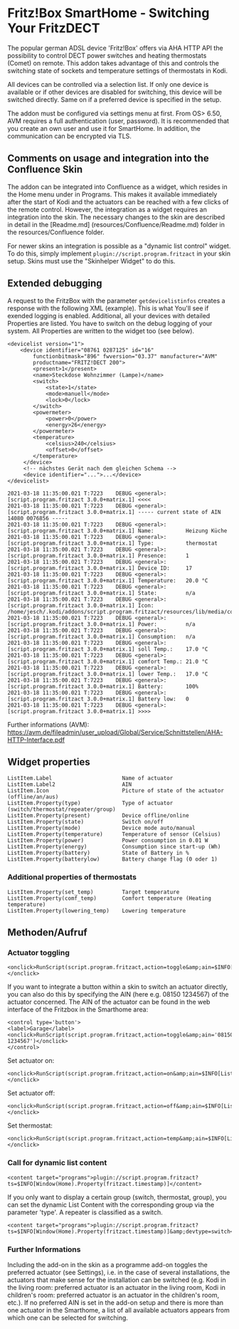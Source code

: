 <h1> Fritz!Box SmartHome - Switching Your FritzDECT </h1>
The popular german ADSL device 'Fritz!Box' offers via AHA HTTP API the possibility to control DECT power switches and 
heating thermostats (Comet) on remote. This addon takes advantage of this and controls the switching state of sockets and 
temperature settings of thermostats in Kodi.

All devices can be controlled via a selection list. If only one device is available or if other devices are disabled 
for switching, this device will be switched directly. Same on if a preferred device is specified in the setup.

The addon must be configured via settings menu at first. From OS> 6.50, AVM requires a full authentication (user, password). 
It is recommended that you create an own user and use it for SmartHome. In addition, the communication can be encrypted via TLS.

<h2> Comments on usage and integration into the Confluence Skin </h2>

The addon can be integrated into Confluence as a widget, which resides in the Home menu under in Programs. This makes it
available immediately after the start of Kodi and the actuators can be reached with a few clicks of the remote control. 
However, the integration as a widget requires an integration into the skin. The necessary changes to the skin are described 
in detail in the [Readme.md] (resources/Confluence/Readme.md) folder in the resources/Confluence folder.

For newer skins an integration is possible as a "dynamic list control" widget. To do this, simply implement ```plugin://script.program.fritzact``` 
in your skin setup. Skins must use the "Skinhelper Widget" to do this.


<h2>Extended debugging</h2>

A request to the FritzBox with the parameter `getdevicelistinfos` creates a response with the following XML (example).
This is what You'll see if exended logging is enabled. Additional, all your devices with detailed Properties are listed.
You have to switch on the debug logging of your system. All Properties are written to the widget too (see below). 

 
```
<devicelist version="1">
    <device identifier="08761 0287125" id="16" 
        functionbitmask="896" fwversion="03.37" manufacturer="AVM"
        productname="FRITZ!DECT 200">
        <present>1</present>
        <name>Steckdose Wohnzimmer (Lampe)</name>
        <switch>
            <state>1</state>
            <mode>manuell</mode>
            <lock>0</lock>
        </switch>
        <powermeter>
            <power>0</power>
            <energy>26</energy>
        </powermeter>
        <temperature>
            <celsius>240</celsius>
            <offset>0</offset>
        </temperature>
     </device>
     <!-- nächstes Gerät nach dem gleichen Schema -->
     <device identifier="...">...</device>
</devicelist>
```

```
2021-03-18 11:35:00.021 T:7223    DEBUG <general>: [script.program.fritzact 3.0.0+matrix.1] <<<<
2021-03-18 11:35:00.021 T:7223    DEBUG <general>: [script.program.fritzact 3.0.0+matrix.1] ----- current state of AIN 14080 0076856 -----
2021-03-18 11:35:00.021 T:7223    DEBUG <general>: [script.program.fritzact 3.0.0+matrix.1] Name:          Heizung Küche
2021-03-18 11:35:00.021 T:7223    DEBUG <general>: [script.program.fritzact 3.0.0+matrix.1] Type:          thermostat
2021-03-18 11:35:00.021 T:7223    DEBUG <general>: [script.program.fritzact 3.0.0+matrix.1] Presence:      1
2021-03-18 11:35:00.021 T:7223    DEBUG <general>: [script.program.fritzact 3.0.0+matrix.1] Device ID:     17
2021-03-18 11:35:00.021 T:7223    DEBUG <general>: [script.program.fritzact 3.0.0+matrix.1] Temperature:   20.0 °C
2021-03-18 11:35:00.021 T:7223    DEBUG <general>: [script.program.fritzact 3.0.0+matrix.1] State:         n/a
2021-03-18 11:35:00.021 T:7223    DEBUG <general>: [script.program.fritzact 3.0.0+matrix.1] Icon:          /home/jesch/.kodi/addons/script.program.fritzact/resources/lib/media/comet_on.png
2021-03-18 11:35:00.021 T:7223    DEBUG <general>: [script.program.fritzact 3.0.0+matrix.1] Power:         n/a
2021-03-18 11:35:00.021 T:7223    DEBUG <general>: [script.program.fritzact 3.0.0+matrix.1] Consumption:   n/a
2021-03-18 11:35:00.021 T:7223    DEBUG <general>: [script.program.fritzact 3.0.0+matrix.1] soll Temp.:    17.0 °C
2021-03-18 11:35:00.021 T:7223    DEBUG <general>: [script.program.fritzact 3.0.0+matrix.1] comfort Temp.: 21.0 °C
2021-03-18 11:35:00.021 T:7223    DEBUG <general>: [script.program.fritzact 3.0.0+matrix.1] lower Temp.:   17.0 °C
2021-03-18 11:35:00.021 T:7223    DEBUG <general>: [script.program.fritzact 3.0.0+matrix.1] Battery:       100%
2021-03-18 11:35:00.021 T:7223    DEBUG <general>: [script.program.fritzact 3.0.0+matrix.1] Battery low:   0
2021-03-18 11:35:00.021 T:7223    DEBUG <general>: [script.program.fritzact 3.0.0+matrix.1] >>>>
```
    
Further informations (AVM): https://avm.de/fileadmin/user_upload/Global/Service/Schnittstellen/AHA-HTTP-Interface.pdf

<h2>Widget properties</h2>

    ListItem.Label                      Name of actuator
    ListItem.Label2                     AIN
    ListItem.Icon                       Picture of state of the actuator (offline/an/aus)
    ListItem.Property(type)             Type of actuator (switch/thermostat/repeater/group)
    ListItem.Property(present)          Device offline/online
    ListItem.Property(state)            Switch on/off
    ListItem.Property(mode)             Device mode auto/manual
    ListItem.Property(temperature)      Temperature of sensor (Celsius)
    ListItem.Property(power)            Power consumption in 0.01 W
    ListItem.Property(energy)           Consumption since start-up (Wh)
    ListItem.Property(battery)          State of Battery in %
    ListItem.Property(batterylow)       Battery change flag (0 oder 1)
    
<h3>Additional properties of thermostats</h3>

    ListItem.Property(set_temp)         Target temperature
    ListItem.Property(comf_temp)        Comfort temperature (Heating temperature)
    ListItem.Property(lowering_temp)    Lowering temperature

<h2>Methoden/Aufruf</h2>

<h3>Actuator toggling</h3>

```
<onclick>RunScript(script.program.fritzact,action=toggle&amp;ain=$INFO[ListItem.Label2])</onclick>
```

If you want to integrate a button within a skin to switch an actuator directly, you can also do this by specifying the 
AIN (here e.g. 08150 1234567) of the actuator concerned. The AIN of the actuator can be found in the web interface of 
the Fritzbox in the Smarthome area:

```
<control type='button'>
<label>Garage</label>
<onclick>RunScript(script.program.fritzact,action=toggle&amp;ain='08150 1234567')</onclick>
</control>
```

Set actuator on:

```
<onclick>RunScript(script.program.fritzact,action=on&amp;ain=$INFO[ListItem.Label2])</onclick>
```

Set actuator off:

```
<onclick>RunScript(script.program.fritzact,action=off&amp;ain=$INFO[ListItem.Label2])</onclick>
```

Set thermostat:

```
<onclick>RunScript(script.program.fritzact,action=temp&amp;ain=$INFO[ListItem.Label2])</onclick>
```

<h3>Call for dynamic list content</h3>

```
<content target="programs">plugin://script.program.fritzact?ts=$INFO[Window(Home).Property(fritzact.timestamp)]</content>
```

If you only want to display a certain group (switch, thermostat, group), you can set the dynamic List Content 
with the corresponding group via the parameter 'type'. A repeater is classified as a switch.

```
<content target="programs">plugin://script.program.fritzact?ts=$INFO[Window(Home).Property(fritzact.timestamp)]&amp;devtype=switch</content>
```
<h3>Further Informations</h3>

Including the add-on in the skin as a programme add-on toggles the preferred actuator (see Settings), i.e. in the case of several 
installations, the actuators that make sense for the installation can be switched (e.g. Kodi in the living room: preferred 
actuator is an actuator in the living room, Kodi in children's room: preferred actuator is an actuator in the children's room, etc.). 
If no preferred AIN is set in the add-on setup and there is more than one actuator in the Smarthome, a list of all available 
actuators appears from which one can be selected for switching.
